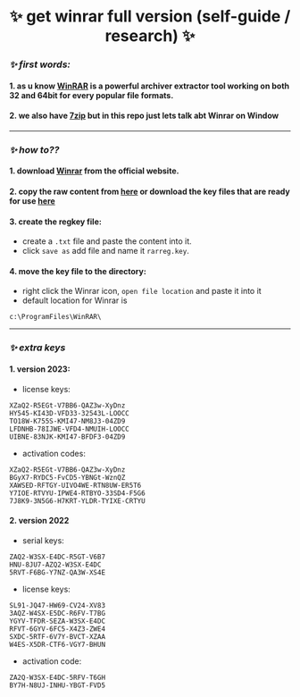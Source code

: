 <h1 align="center"> ✨ get winrar full version (self-guide / research) ✨ </h1> 

### ***✨ first words:*** 
#### 1. as u know [WinRAR](https://www.win-rar.com/) is a powerful archiver extractor tool working on both 32 and 64bit for every popular file formats.
#### 2. we also have [7zip](https://www.7-zip.org/) but in this repo just lets talk abt Winrar on Window

---

### ***✨ how to??*** 
#### 1. download [Winrar](https://www.win-rar.com/download.html?&L=0) from the official website.
#### 2. copy the raw content from [here](https://github.com/nnbaocuong99/free-winrar/tree/main/content) or download the key files that are ready for use [here](https://github.com/nnbaocuong99/free-winrar/tree/main/key-files-collection)
#### 3. create the regkey file:
- create a `.txt` file and paste the content into it. 
- click `save as` add file and name it `rarreg.key`.
#### 4. move the key file to the directory:
- right click the Winrar icon, `open file location` and paste it into it
- default location for Winrar is
```
c:\ProgramFiles\WinRAR\ 
```
---

### ***✨ extra keys*** 

#### 1. version 2023:
- license keys:
```
XZaQ2-R5EGt-V7BB6-QAZ3w-XyDnz
HY545-KI43D-VFD33-32543L-LOOCC
TO18W-K755S-KMI47-NM8J3-04ZD9
LFDNHB-78IJWE-VFD4-NMUIH-LOOCC
UIBNE-83NJK-KMI47-BFDF3-04ZD9
```

- activation codes:
```
XZaQ2-R5EGt-V7BB6-QAZ3w-XyDnz
BGyX7-RYDC5-FvCD5-YBNGt-WznQZ
XAWSED-RFTGY-UIVO4WE-RTN8UW-ER5T6
Y7IOE-RTVYU-IPWE4-RTBYO-33SD4-F5G6
7J8K9-3N5G6-H7KRT-YLDR-TYIXE-CRTYU
```

#### 2. version 2022
- serial keys:
```
ZAQ2-W3SX-E4DC-R5GT-V6B7
HNU-8JU7-AZQ2-W3SX-E4DC
5RVT-F6BG-Y7NZ-QA3W-XS4E
```

- license keys:
```
SL91-JQ47-HW69-CV24-XV83
3AQZ-W4SX-E5DC-R6FV-T7BG
YGYV-TFDR-SEZA-W3SX-E4DC
RFVT-6GYV-6FC5-X4Z3-ZWE4
SXDC-5RTF-6V7Y-BVCT-XZAA
W4ES-X5DR-CTF6-VGY7-BHUN
```

- activation code:
```
ZA2Q-W3SX-E4DC-5RFV-T6GH
BY7H-N8UJ-INHU-YBGT-FVD5
```
